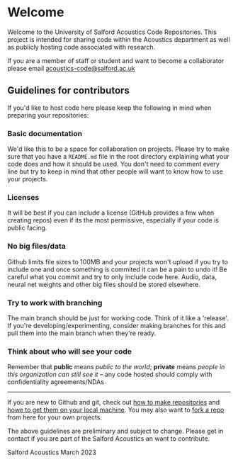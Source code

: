 # Welcome
Welcome to the University of Salford Acoustics Code Repositories. This project is intended for sharing code within the Acoustics department as well as publicly hosting code associated with research.

If you are a member of staff or student and want to become a collaborator please email [acoustics-code@salford.ac.uk](mailto:acoustics-code@salford.ac.uk)

## Guidelines for contributors

If you'd like to host code here please keep the following in mind when preparing your repositories:

### Basic documentation
We'd like this to be a space for collaboration on projects. Please try to make sure that you have a <code>README.md</code> file in the root directory explaining what your code does and how it should be used. You don't need to comment every line but try to keep in mind that other people will want to know how to use your projects.

### Licenses
It will be best if you can include a license (GitHub provides a few when creating repos) even if its the most permissive, especially if your code is public facing.

### No big files/data
Github limits file sizes to 100MB and your projects won't upload if you try to include one and once something is commited it can be a pain to undo it! Be careful what you commit and try to only include code here. Audio, data, neural net weights and other big files should be stored elsewhere. 

### Try to work with branching

The main branch should be just for working code. Think of it like a 'release'. If you're developing/experimenting, consider making branches for this and pull them into the main branch when they're ready.

### Think about who will see your code

Remember that <b>public</b> means <i>public to the world</i>; <b>private</b> means <i>people in this organization can still see it</i> – any code hosted should comply with confidentiality agreements/NDAs

---

If you are new to Github and git, check out [how to make repositories](https://docs.github.com/en/get-started/quickstart/create-a-repo) and [howe to get them on your local machine](https://docs.github.com/en/repositories/creating-and-managing-repositories/cloning-a-repository). You may also want to [fork a repo](https://docs.github.com/en/get-started/quickstart/fork-a-repo) from here for your own projects.

The above guidelines are preliminary and subject to change. Please get in contact if you are part of the Salford Acoustics an want to contribute.


Salford Acoustics March 2023
